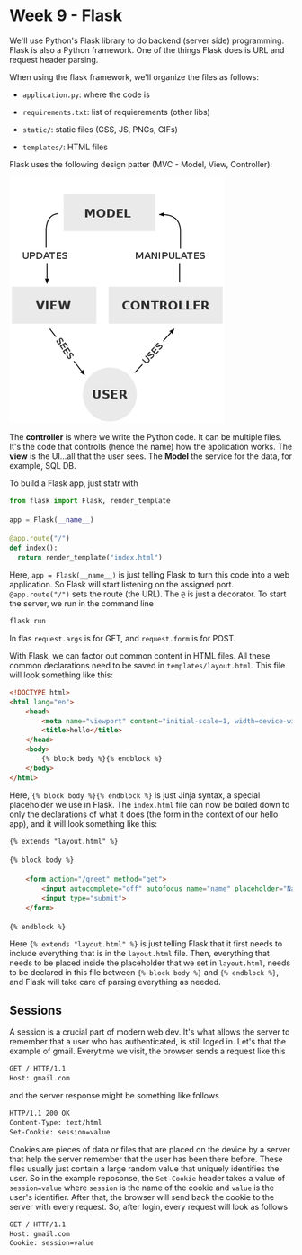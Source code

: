 # Week 9 - Flask

We'll use Python's Flask library to do backend (server side) programming. Flask is also a Python framework. One of the things Flask does is URL and request header parsing.

When using the flask framework, we'll organize the files as follows:

- `application.py`: where the code is

- `requirements.txt`: list of requierements (other libs)

- `static/`: static files (CSS, JS, PNGs, GIFs)

- `templates/`: HTML files

Flask uses the following design patter (MVC - Model, View, Controller):

![](flask_dp.png)

The **controller** is where we write the Python code. It can be multiple files. It's the code that controlls (hence the name) how the application works. The **view** is the UI...all that the user sees. The **Model** the service for the data, for example, SQL DB.

To build a Flask app, just statr with

```python
from flask import Flask, render_template

app = Flask(__name__)

@app.route("/")
def index():
  return render_template("index.html")
```

Here, `app = Flask(__name__)` is just telling Flask to turn this code into a web application. So Flask will start listening on the assigned port. `@app.route("/")` sets the route (the URL). The `@` is just a decorator. To start the server, we run in the command line

``` bash
flask run
```

In flas `request.args` is for GET, and `request.form` is for POST.

With Flask, we can factor out common content in HTML files. All these common declarations need to be saved in `templates/layout.html`. This file will look something like this:

```html
<!DOCTYPE html>
<html lang="en">
    <head>
        <meta name="viewport" content="initial-scale=1, width=device-width">
        <title>hello</title>
    </head>
    <body>
        {% block body %}{% endblock %}
    </body>
</html>
```

Here, `{% block body %}{% endblock %}` is just Jinja syntax, a special placeholder we use in Flask. The `index.html` file can now be boiled down to only the declarations of what it does (the form in the context of our hello app), and it will look something like this:

``` html
{% extends "layout.html" %}

{% block body %}

    <form action="/greet" method="get">
        <input autocomplete="off" autofocus name="name" placeholder="Name" type="text">
        <input type="submit">
    </form>

{% endblock %}
```

Here `{% extends "layout.html" %}` is just telling Flask that it first needs to include everything that is in the `layout.html` file. Then, everything that needs to be placed inside the placeholder that we set in `layout.html`, needs to be declared in this file between `{% block body %}` and `{% endblock %}`, and Flask will take care of parsing everything as needed.

## Sessions

A session is a crucial part of modern web dev. It's what allows the server to remember that a user who has authenticated, is still loged in. Let's that the example of gmail. Everytime we visit, the browser sends a request like this

``` txt
GET / HTTP/1.1
Host: gmail.com
```

and the server response might be something like follows

``` txt
HTTP/1.1 200 OK
Content-Type: text/html
Set-Cookie: session=value
```

Cookies are pieces of data or files that are placed on the device by a server that help the server remember that the user has been there before. These files usually just contain a large random value that uniquely identifies the user. So in the example reposonse, the `Set-Cookie` header takes a value of `session=value` where `session` is the name of the cookie and `value` is the user's identifier. After that, the browser will send back the cookie to the server with every request. So, after login, every request will look as follows

``` txt
GET / HTTP/1.1
Host: gmail.com
Cookie: session=value
```
